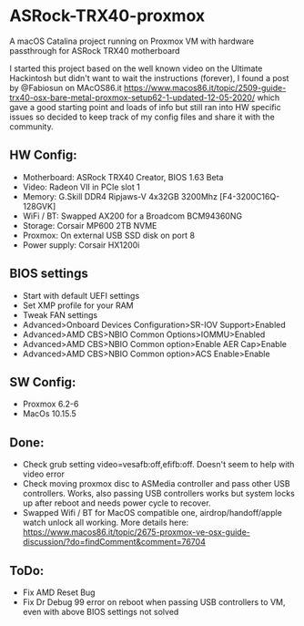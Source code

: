# ASRock-TRX40-proxmox
A macOS Catalina project running on Proxmox VM with hardware passthrough for ASRock TRX40 motherboard

I started this project based on the well known video on the Ultimate Hackintosh but didn't want to wait the instructions (forever), I found a post by @Fabiosun on MAcOS86.it https://www.macos86.it/topic/2509-guide-trx40-osx-bare-metal-proxmox-setup62-1-updated-12-05-2020/ which gave a good starting point and loads of info but still ran into HW specific issues so decided to keep track of my config files and share it with the community.

## HW Config:
* Motherboard:		ASRock TRX40 Creator, BIOS 1.63 Beta
* Video:			Radeon VII in PCIe slot 1
* Memory:		    G.Skill DDR4 Ripjaws-V 4x32GB 3200Mhz [F4-3200C16Q-128GVK]
* WiFi / BT:        Swapped AX200 for a Broadcom BCM94360NG
* Storage:          Corsair MP600 2TB NVME
* Proxmox:          On external USB SSD disk on port 8
* Power supply:		Corsair HX1200i

## BIOS settings
* Start with default UEFI settings
* Set XMP profile for your RAM
* Tweak FAN settings
* Advanced>Onboard Devices Configuration>SR-IOV Support>Enabled
* Advanced>AMD CBS>NBIO Common Options>IOMMU>Enabled
* Advanced>AMD CBS>NBIO Common option>Enable AER Cap>Enable
* Advanced>AMD CBS>NBIO Common option>ACS Enable>Enable
 
## SW Config:
* Proxmox 6.2-6
* MacOs 10.15.5

## Done:
* Check grub setting video=vesafb:off,efifb:off.  Doesn't seem to help with video error
* Check moving proxmox disc to ASMedia controller and pass other USB controllers. Works, also passing USB controllers works but system locks up after reboot and needs power cycle to recover.
* Swapped Wifi / BT for MacOS compatible one, airdrop/handoff/apple watch unlock all working. More details here: https://www.macos86.it/topic/2675-proxmox-ve-osx-guide-discussion/?do=findComment&comment=76704


## ToDo:
* Fix AMD Reset Bug
* Fix Dr Debug 99 error on reboot when passing USB controllers to VM, even with above BIOS settings not solved
